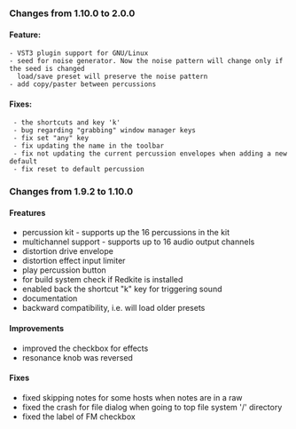 ### Changes from 1.10.0 to 2.0.0

#### Feature:

    - VST3 plugin support for GNU/Linux
    - seed for noise generator. Now the noise pattern will change only if the seed is changed
      load/save preset will preserve the noise pattern
    - add copy/paster between percussions

#### Fixes:

     - the shortcuts and key 'k'
     - bug regarding "grabbing" window manager keys
     - fix set "any" key
     - fix updating the name in the toolbar
     - fix not updating the current percussion envelopes when adding a new default
     - fix reset to default percussion

### Changes from 1.9.2 to 1.10.0

#### Freatures

   - percussion kit - supports up the 16 percussions in the kit
   - multichannel support - supports up to 16 audio output channels
   - distortion drive envelope
   - distortion effect input limiter
   - play percussion button
   - for build system check if Redkite is installed
   - enabled back the shortcut "k" key for triggering sound
   - documentation
   - backward compatibility, i.e. will load older presets

#### Improvements

   - improved the checkbox for effects
   - resonance knob was reversed

#### Fixes

   - fixed skipping notes for some hosts when notes are in a raw
   - fixed the crash for file dialog when going	to top file system '/' directory
   - fixed the label of FM checkbox
